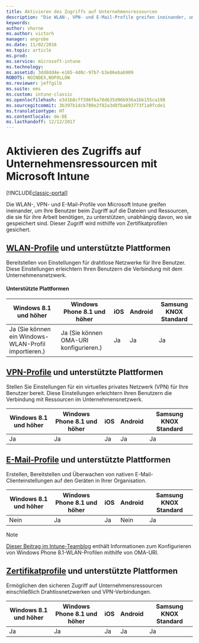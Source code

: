 ```yaml
---
title: Aktivieren des Zugriffs auf Unternehmensressourcen
description: "Die WLAN-, VPN- und E-Mail-Profile greifen ineinander, um Ihre Benutzer beim Zugriff auf die Dateien und Ressourcen, die sie benötigen, zu unterstützen."
keywords: 
author: vhorne
ms.author: victorh
manager: angrobe
ms.date: 11/02/2016
ms.topic: article
ms.prod: 
ms.service: microsoft-intune
ms.technology: 
ms.assetid: 3dd8dd4e-e165-4d0c-97b7-b3e86ebab909
ROBOTS: NOINDEX,NOFOLLOW
ms.reviewer: jeffgilb
ms.suite: ems
ms.custom: intune-classic
ms.openlocfilehash: e3d1b8cff396f6a78d635d96b936a1bb155ca198
ms.sourcegitcommit: 3b397b1dcb780e2f82a3d8fba693773f1a9fcde1
ms.translationtype: HT
ms.contentlocale: de-DE
ms.lasthandoff: 12/12/2017
---
```

# <a name="enable-access-to-company-resources-with-microsoft-intune"></a>Aktivieren des Zugriffs auf Unternehmensressourcen mit Microsoft Intune

[!INCLUDE[classic-portal](../includes/classic-portal.md)]

Die WLAN-, VPN- und E-Mail-Profile von Microsoft Intune greifen ineinander, um Ihre Benutzer beim Zugriff auf die Dateien und Ressourcen, die sie für ihre Arbeit benötigen, zu unterstützen, unabhängig davon, wo sie gespeichert sind. Dieser Zugriff wird mithilfe von Zertifikatprofilen gesichert.

## <a name="wi-fi-profileswi-fi-connections-in-microsoft-intunemd-and-supported-platforms"></a>[WLAN-Profile](wi-fi-connections-in-microsoft-intune.md) und unterstützte Plattformen

Bereitstellen von Einstellungen für drahtlose Netzwerke für Ihre Benutzer. Diese Einstellungen erleichtern Ihren Benutzern die Verbindung mit dem Unternehmensnetzwerk.
#### <a name="supported-platforms"></a>Unterstützte Plattformen

|Windows 8.1 und höher|Windows Phone 8.1 und höher|iOS|Android|Samsung KNOX Standard|
|---------------------|---------------------------|---|-------|------------|
|Ja (Sie können ein Windows-WLAN-Profil importieren.)|Ja (Sie können OMA-URI konfigurieren.) |Ja|Ja|Ja|

## <a name="vpn-profilesvpn-connections-in-microsoft-intunemd-and-supported-platforms"></a>[VPN-Profile](vpn-connections-in-microsoft-intune.md) und unterstützte Plattformen
Stellen Sie Einstellungen für ein virtuelles privates Netzwerk (VPN) für Ihre Benutzer bereit. Diese Einstellungen erleichtern Ihren Benutzern die Verbindung mit Ressourcen im Unternehmensnetzwerk.

|Windows 8.1 und höher|Windows Phone 8.1 und höher|iOS|Android|Samsung KNOX Standard|
|---------------------|---------------------------|---|-------|------------|
|Ja|Ja|Ja|Ja|Ja|

## <a name="email-profilesconfigure-access-to-corporate-email-using-email-profiles-with-microsoft-intunemd-and-supported-platforms"></a>[E-Mail-Profile](configure-access-to-corporate-email-using-email-profiles-with-microsoft-intune.md) und unterstützte Plattformen
Erstellen, Bereitstellen und Überwachen von nativen E-Mail-Clienteinstellungen auf den Geräten in Ihrer Organisation.

|Windows 8.1 und höher|Windows Phone 8.1 und höher|iOS|Android|Samsung KNOX Standard|
|---------------------|---------------------------|---|-------|------------|
|Nein|Ja|Ja|Nein|Ja|
> [!NOTE]
> [Dieser Beitrag im Intune-Teamblog](https://blogs.technet.microsoft.com/enterprisemobility/2015/02/19/using-oma-uri-to-create-custom-wi-fi-profiles-for-windows-phone-8-1/) enthält Informationen zum Konfigurieren von Windows Phone 8.1-WLAN-Profilen mithilfe von OMA-URI.

## <a name="certificate-profilessecure-resource-access-with-certificate-profilesmd-and-supported-platforms"></a>[Zertifikatprofile](secure-resource-access-with-certificate-profiles.md) und unterstützte Plattformen
Ermöglichen den sicheren Zugriff auf Unternehmensressourcen einschließlich Drahtlosnetzwerken und VPN-Verbindungen.

|Windows 8.1 und höher|Windows Phone 8.1 und höher|iOS|Android|Samsung KNOX Standard|
|---------------------|---------------------------|---|-------|------------|
|Ja|Ja|Ja|Ja|Ja|

